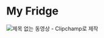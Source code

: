 # My Fridge
![제목 없는 동영상 - Clipchamp로 제작](https://github.com/tjehdgh/myfridge/assets/146055280/9b1a6de6-5097-4144-9534-a048f3614959)


